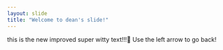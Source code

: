 ```yaml
---
layout: slide
title: "Welcome to dean's slide!"
---
```

this is the new improved super witty text!!!:tada:
Use the left arrow to go back!
